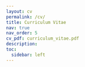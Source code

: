 ```yaml
---
layout: cv
permalink: /cv/
title: Curriculum Vitae
nav: true
nav_order: 5
cv_pdf: curriculum_vitae.pdf
description: 
toc:
  sidebar: left
---
```

